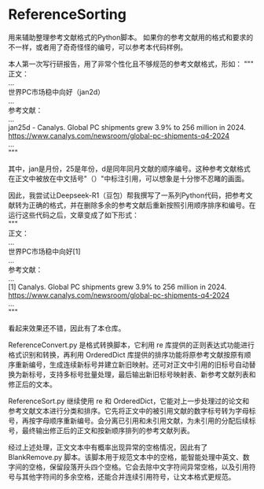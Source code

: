 # ReferenceSorting
  用来辅助整理参考文献格式的Python脚本。
  如果你的参考文献用的格式和要求的不一样，或者用了奇奇怪怪的编号，可以参考本代码样例。

  本人第一次写行研报告，用了非常个性化且不够规范的参考文献格式，形如：
  """  
  正文：  
  ...  
  世界PC市场稳中向好（jan2d）  
  ...  
  参考文献：  
  ...  
  jan25d - Canalys. Global PC shipments grew 3.9% to 256 million in 2024. https://www.canalys.com/newsroom/global-pc-shipments-q4-2024  
  ...  
  """
  
  其中，jan是月份，25是年份，d是同年同月文献的顺序编号。这种参考文献格式在正文中被放在中文括号"（）"中标注引用，可以想象是十分惨不忍睹的画面。

  因此，我尝试让Deepseek-R1（豆包）帮我撰写了一系列Python代码，把参考文献转为正确的格式，并在删除多余的参考文献后重新按照引用顺序排序和编号。在运行这些代码之后，文章变成了如下形式：  
  """  
  正文：  
  ...  
  世界PC市场稳中向好[1]  
  ...  
  参考文献：  
  ...  
  [1] Canalys. Global PC shipments grew 3.9% to 256 million in 2024. https://www.canalys.com/newsroom/global-pc-shipments-q4-2024  
  ...  
  """
  
  看起来效果还不错，因此有了本仓库。

  ReferenceConvert.py 是格式转换脚本，它利用 re 库提供的正则表达式功能进行格式识别和转换，再利用 OrderedDict 库提供的排序功能将原参考文献按原有顺序重新编号，生成连续新标号并建立新旧映射。还可对正文中引用的旧标号自动替换为新标号，支持多标号批量处理，最后输出新旧标号映射表、新参考文献列表和修正后的文本。
  
  ReferenceSort.py 继续使用 re 和 OrderedDict，它能对上一步处理过的论文和参考文献文本进行分类和排序。它先将正文中的被引用文献的数字标号转为字母标号，再按字母顺序重新编号。会分离已引用和未引用文献，为未引用的分配后续标号，最终输出修正后的正文和按新顺序排列的参考文献列表。

  经过上述处理，正文文本中有概率出现异常的空格情况，因此有了 BlankRemove.py 脚本。该脚本用于规范文本中的空格，能智能处理中英文、数字间的空格，保留段落开头四个空格。它会去除中文字符间异常空格，以及引用符号与其他字符间的多余空格，还能合并连续引用符号，让文本格式更规范。
